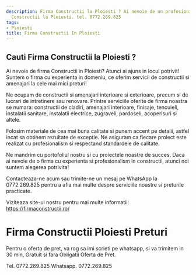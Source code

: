 ```yaml
---
description: Firma Constructii la Ploiesti ? Ai nevoie de un profesionist in Firma
  Constructii la Ploiesti. tel. 0772.269.825
tags:
- Ploiesti
title: Firma Constructii In Ploiesti
---
```



## Cauti Firma Constructii la Ploiesti ?

Ai nevoie de firma Constructii in Ploiesti? Atunci ai ajuns in locul potrivit! Suntem o firma cu experienta in domeniu, ce oferim servicii de constructii si amenajari la cele mai mici preturi! 

Ne ocupam de constructii si amenajari interioare si exterioare, precum si de lucrari de intretinere sau renovare. Printre serviciile oferite de firma noastra se numara: constructii de cladiri, amenajari interioare, finisaje, tencuieli, instalatii sanitare, instalatii electrice, zugraveli, pardoseli, acoperisuri si altele. 

Folosim materiale de cea mai buna calitate si punem accent pe detalii, astfel incat sa obtinem rezultate de exceptie. Ne asiguram ca fiecare proiect este realizat cu profesionalism si respectand standardele de calitate. 

Ne mandrim cu portofoliul nostru si cu proiectele noastre de succes. Daca ai nevoie de o firma cu experienta si profesionalism in constructii, atunci noi suntem alegerea potrivita! 

Contacteaza-ne acum sau trimite-ne un mesaj pe WhatsApp la 0772.269.825 pentru a afla mai multe despre serviciile noastre si preturile practicate. 

Viziteaza site-ul nostru pentru mai multe informatii: https://firmaconstructii.ro/

# Firma Constructii Ploiesti Preturi
Pentru o oferta de pret, va rog sa imi scrieti pe whatsapp, si va trimitem in 30 min, Gratuit si fara Obligatii Oferta de Pret.

Tel. 0772.269.825
Whatsapp. 0772.269.825